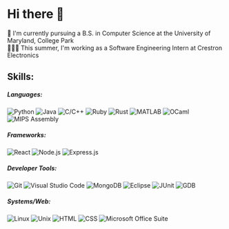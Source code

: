 # Hi there 👋

📕 I'm currently pursuing a B.S. in Computer Science at the University of Maryland, College Park <br />
👨🏽‍💻 This summer, I'm working as a Software Engineering Intern at Crestron Electronics

## Skills:

##### Languages: <br />
![Python](https://img.shields.io/badge/-Python-ffde57?style=flat&logo=python)
![Java](https://img.shields.io/badge/-Java-007396?style=flat&logo=java)
![C/C++](https://img.shields.io/badge/-C/C%2B%2B-00599C?style=flat&logo=c)
![Ruby](https://img.shields.io/badge/-Ruby-CC342D?style=flat&logo=ruby)
![Rust](https://img.shields.io/badge/-Rust-000000?style=flat&logo=rust)
![MATLAB](https://img.shields.io/badge/-MATLAB-0076A8?style=flat&logo=mathworks)
![OCaml](https://img.shields.io/badge/-OCaml-ffc0cb?style=flat&logo=ocaml)
![MIPS Assembly](https://img.shields.io/badge/-MIPS%20Assembly-0076A8?style=flat)

##### Frameworks: <br />
![React](https://img.shields.io/badge/-React-ffa500?style=flat&logo=react)
![Node.js](https://img.shields.io/badge/-Node.js-ffb6c1?style=flat&logo=node.js)
![Express.js](https://img.shields.io/badge/-Express.js-000000?style=flat&logo=express)

##### Developer Tools: <br />
![Git](https://img.shields.io/badge/-Git-bdb76b?style=flat&logo=git)
![Visual Studio Code](https://img.shields.io/badge/-Visual%20Studio%20Code-007ACC?style=flat&logo=visual-studio-code)
![MongoDB](https://img.shields.io/badge/-MongoDB-ffd700?style=flat&logo=mongodb)
![Eclipse](https://img.shields.io/badge/-Eclipse-2C2255?style=flat&logo=eclipse)
![JUnit](https://img.shields.io/badge/-JUnit-7cfc00?style=flat&logo=junit5)
![GDB](https://img.shields.io/badge/-GDB-000000?style=flat&logo=gnu)

##### Systems/Web: <br />
![Linux](https://img.shields.io/badge/-Linux-d8bfd8?style=flat&logo=linux)
![Unix](https://img.shields.io/badge/-Unix-000000?style=flat&logo=unix)
![HTML](https://img.shields.io/badge/-HTML-ff69b4?style=flat&logo=html5)
![CSS](https://img.shields.io/badge/-CSS-1572B6?style=flat&logo=css3)
![Microsoft Office Suite](https://img.shields.io/badge/-Microsoft%20Office%20Suite-D83B01?style=flat&logo=microsoft-office)



<!--
**rohanshar77/rohanshar77** is a ✨ _special_ ✨ repository because its `README.md` (this file) appears on your GitHub profile.

Here are some ideas to get you started:

- 🔭 I’m currently working on ...
- 🌱 I’m currently learning ...
- 👯 I’m looking to collaborate on ...
- 🤔 I’m looking for help with ...
- 💬 Ask me about ...
- 📫 How to reach me: ...
- 😄 Pronouns: ...
- ⚡ Fun fact: ...
-->
